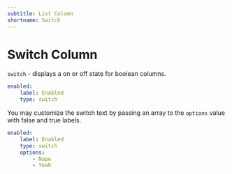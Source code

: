 ```yaml
---
subtitle: List Column
shortname: Switch
---
```

# Switch Column

`switch` - displays a on or off state for boolean columns.

```yaml
enabled:
    label: Enabled
    type: switch
```

You may customize the switch text by passing an array to the `options` value with false and true labels.

```yaml
enabled:
    label: Enabled
    type: switch
    options:
        - Nope
        - Yeah
```
